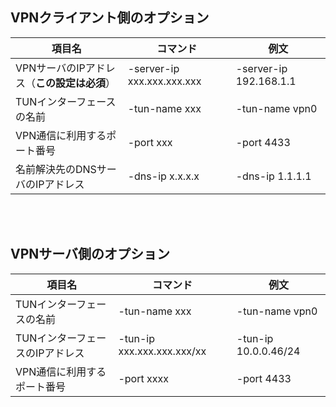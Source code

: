 ## VPNクライアント側のオプション
| 項目名 | コマンド | 例文 |
| ------|---------|------|
| VPNサーバのIPアドレス（**この設定は必須**）| -server-ip xxx.xxx.xxx.xxx | -server-ip 192.168.1.1 |
| TUNインターフェースの名前 | -tun-name xxx | -tun-name vpn0 |
| VPN通信に利用するポート番号 | -port xxx | -port 4433 |
| 名前解決先のDNSサーバのIPアドレス | -dns-ip x.x.x.x | -dns-ip 1.1.1.1 |

<br></br>
## VPNサーバ側のオプション
| 項目名 | コマンド | 例文 |
| ------|---------|------|
| TUNインターフェースの名前 | -tun-name xxx | -tun-name vpn0 |
| TUNインターフェースのIPアドレス | -tun-ip xxx.xxx.xxx.xxx/xx | -tun-ip 10.0.0.46/24 |
| VPN通信に利用するポート番号 | -port xxxx | -port 4433 |
